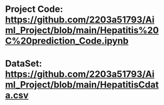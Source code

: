 # Project Code: https://github.com/2203a51793/Aiml_Project/blob/main/Hepatitis%20C%20prediction_Code.ipynb
# DataSet: https://github.com/2203a51793/Aiml_Project/blob/main/HepatitisCdata.csv
